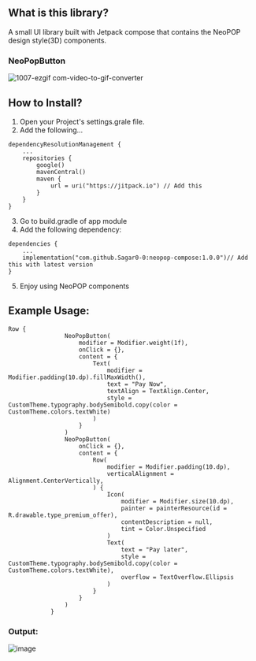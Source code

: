 ## What is this library?
A small UI library built with Jetpack compose that contains the NeoPOP design style(3D) components.

### NeoPopButton
![1007-ezgif com-video-to-gif-converter](https://github.com/user-attachments/assets/1c941865-7e60-42c2-b267-2f146bee0d10)

## How to Install?
1. Open your Project's settings.grale file.
2. Add the following...
```
dependencyResolutionManagement {
    ...
    repositories {
        google()
        mavenCentral()
        maven {
            url = uri("https://jitpack.io") // Add this
        }
    }
}
```
3. Go to build.gradle of app module
4. Add the following dependency:
```
dependencies {
    ...
    implementation("com.github.Sagar0-0:neopop-compose:1.0.0")// Add this with latest version
}
```
5. Enjoy using NeoPOP components

## Example Usage:
```
Row {
                NeoPopButton(
                    modifier = Modifier.weight(1f),
                    onClick = {},
                    content = {
                        Text(
                            modifier = Modifier.padding(10.dp).fillMaxWidth(),
                            text = "Pay Now",
                            textAlign = TextAlign.Center,
                            style = CustomTheme.typography.bodySemibold.copy(color = CustomTheme.colors.textWhite)
                        )
                    }
                )
                NeoPopButton(
                    onClick = {},
                    content = {
                        Row(
                            modifier = Modifier.padding(10.dp),
                            verticalAlignment = Alignment.CenterVertically,
                        ) {
                            Icon(
                                modifier = Modifier.size(10.dp),
                                painter = painterResource(id = R.drawable.type_premium_offer),
                                contentDescription = null,
                                tint = Color.Unspecified
                            )
                            Text(
                                text = "Pay later",
                                style = CustomTheme.typography.bodySemibold.copy(color = CustomTheme.colors.textWhite),
                                overflow = TextOverflow.Ellipsis
                            )
                        }
                    }
                )
            }
```
### Output:
![image](https://github.com/user-attachments/assets/95922909-ca26-4724-a0d0-64c017a0bce3)
